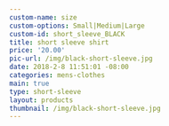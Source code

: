 ```yaml
---
custom-name: size
custom-options: Small|Medium|Large
custom-id: short_sleeve_BLACK
title: short sleeve shirt
price: '20.00'
pic-url: /img/black-short-sleeve.jpg
date: 2018-2-8 11:51:01 -08:00
categories: mens-clothes
main: true
type: short-sleeve
layout: products
thumbnail: /img/black-short-sleeve.jpg
---
```


